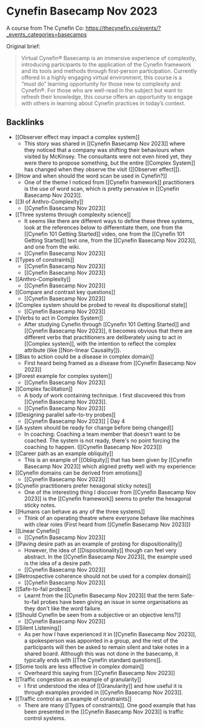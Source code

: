 # Cynefin Basecamp Nov 2023

A course from The Cynefin Co: https://thecynefin.co/events/?_events_categories=basecamps

Original brief:
> Virtual Cynefin® Basecamp is an immersive experience of complexity, introducing participants to the application of the Cynefin framework and its tools and methods through first-person participation. Currently offered in a highly engaging virtual environment, this course is a “must do” learning opportunity for those new to complexity and Cynefin®. For those who are well-read in the subject but want to refresh their knowledge, this course offers an opportunity to engage with others in learning about Cynefin practices in today’s context.

## Backlinks
* [[Observer effect may impact a complex system]]
	* This story was shared in [[Cynefin Basecamp Nov 2023]] where they noticed that a company was shifting their behaviours when visited by McKinsey. The consultants were not even hired yet, they were there to propose something, but the entire [[Complex System]] has changed when they observe the visit ([[Observer effect]]).
* [[How and when should the word scan be used in Cynefin?]]
	* One of the theme I noticed from [[Cynefin framework]] practitioners is the use of word scan, which is pretty pervasive in [[Cynefin Basecamp Nov 2023]].
* [[3I of Anthro-Complexity]]
	* [[Cynefin Basecamp Nov 2023]]
* [[Three systems through complexity science]]
	* It seems like there are different ways to define these three systems, look at the references below to differentiate them, one from the [[Cynefin 101 Getting Started]] video, one from the [[Cynefin 101 Getting Started]] text one, from the [[Cynefin Basecamp Nov 2023]], and one from the wiki.
	* [[Cynefin Basecamp Nov 2023]]
* [[Types of constraints]]
	* [[Cynefin Basecamp Nov 2023]]
	* [[Cynefin Basecamp Nov 2023]]
* [[Anthro-Complexity]]
	* [[Cynefin Basecamp Nov 2023]]
* [[Compare and contrast key questions]]
	* [[Cynefin Basecamp Nov 2023]]
* [[Complex system should be probed to reveal its dispositional state]]
	* [[Cynefin Basecamp Nov 2023]]
* [[Verbs to act in Complex System]]
	* After studying Cynefin through [[Cynefin 101 Getting Started]] and [[Cynefin Basecamp Nov 2023]], it becomes obvious that there are different verbs that practitioners are deliberately using to act in [[Complex system]], with the intention to reflect the complex attribute (like [[Non-linear Causality]]).
* [[Bias to action could be a disease in complex domain]]
	* First heard being framed as a disease from [[Cynefin Basecamp Nov 2023]]
* [[Forest example for complex system]]
	* [[Cynefin Basecamp Nov 2023]]
* [[Complex facilitation]]
	* A body of work containing technique. I first discovered this from [[Cynefin Basecamp Nov 2023]].
	* [[Cynefin Basecamp Nov 2023]]
* [[Designing parallel safe-to-try probes]]
	* [[Cynefin Basecamp Nov 2023]] | Day 4
* [[A system should be ready for change before being changed]]
	* In coaching: Coaching a team member that doesn't want to be coached. The system is not ready, there's no point forcing the coaching to happen. ([[Cynefin Basecamp Nov 2023]])
* [[Career path as an example obliquity]]
	* This is an example of [[Obliquity]] that has been given by [[Cynefin Basecamp Nov 2023]] which aligned pretty well with my experience:
* [[Cynefin domains can be derived from emotions]]
	* [[Cynefin Basecamp Nov 2023]]
* [[Cynefin practitioners prefer hexagonal sticky notes]]
	* One of the interesting thing I discover from [[Cynefin Basecamp Nov 2023]] is the [[Cynefin framework]] seems to prefer the hexagonal sticky notes.
* [[Humans can behave as any of the three systems]]
	* Think of an operating theatre where everyone behave like machines with clear roles (First heard from [[Cynefin Basecamp Nov 2023]])
* [[Linear Cynefin]]
	* [[Cynefin Basecamp Nov 2023]]
* [[Paving desire path as an example of probing for dispositionality]]
	* However, the idea of [[Dispositionality]] though can feel very abstract. In the [[Cynefin Basecamp Nov 2023]], the example used is the idea of a desire path.
	* [[Cynefin Basecamp Nov 2023]]
* [[Retrospective coherence should not be used for a complex domain]]
	* [[Cynefin Basecamp Nov 2023]]
* [[Safe-to-fail probes]]
	* Learnt from the [[Cynefin Basecamp Nov 2023]] that the term Safe-to-fail probes have been giving an issue in some organisations as they don't like the word failure.
* [[Should Cynefin be seen from a subjective or an objective lens?]]
	* [[Cynefin Basecamp Nov 2023]]
* [[Silent Listening]]
	* As per how I have experienced it in [[Cynefin Basecamp Nov 2023]], a spokesperson was appointed in a group, and the rest of the participants will then be asked to remain silent and take notes in a shared board. Although this was not done in the basecamp, it typically ends with [[The Cynefin standard questions]].
* [[Some tools are less effective in complex domain]]
	* Overheard this saying from [[Cynefin Basecamp Nov 2023]]
* [[Traffic congestion as an example of granularity]]
	* I first understood the idea of [[Granularity]] and how useful it is through examples provided in [[Cynefin Basecamp Nov 2023]].
* [[Traffic control as an example of constraints]]
	* There are many [[Types of constraints]]. One good example that has been presented in the [[Cynefin Basecamp Nov 2023]] is traffic control systems.

<!-- #evergreen -->

<!-- {BearID:7E877F44-817C-48AA-B77B-0E0B0D0F5E24} -->
